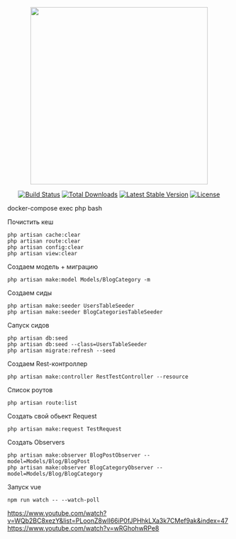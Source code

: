 <p align="center"><img src="https://res.cloudinary.com/dtfbvvkyp/image/upload/v1566331377/laravel-logolockup-cmyk-red.svg" width="400"></p>

<p align="center">
<a href="https://travis-ci.org/laravel/framework"><img src="https://travis-ci.org/laravel/framework.svg" alt="Build Status"></a>
<a href="https://packagist.org/packages/laravel/framework"><img src="https://poser.pugx.org/laravel/framework/d/total.svg" alt="Total Downloads"></a>
<a href="https://packagist.org/packages/laravel/framework"><img src="https://poser.pugx.org/laravel/framework/v/stable.svg" alt="Latest Stable Version"></a>
<a href="https://packagist.org/packages/laravel/framework"><img src="https://poser.pugx.org/laravel/framework/license.svg" alt="License"></a>
</p>

docker-compose exec php bash

Почистить кеш
```
php artisan cache:clear
php artisan route:clear
php artisan config:clear 
php artisan view:clear 
```

Создаем модель + миграцию
```
php artisan make:model Models/BlogCategory -m
```

Создаем сиды
```
php artisan make:seeder UsersTableSeeder
php artisan make:seeder BlogCategoriesTableSeeder
```

Сапуск сидов
```
php artisan db:seed
php artisan db:seed --class=UsersTableSeeder
php artisan migrate:refresh --seed
```

Создаем Rest-контроллер
```
php artisan make:controller RestTestController --resource
```

Список роутов
```
php artisan route:list
```

Cоздать свой обьект Request
```
php artisan make:request TestRequest
```

Cоздать Observers
```
php artisan make:observer BlogPostObserver --model=Models/Blog/BlogPost
php artisan make:observer BlogCategoryObserver --model=Models/Blog/BlogCategory
```

Запуск vue
```
npm run watch -- --watch-poll
```




https://www.youtube.com/watch?v=WQb2BC8xezY&list=PLoonZ8wII66iP0fJPHhkLXa3k7CMef9ak&index=47
https://www.youtube.com/watch?v=wRGhohwRPe8